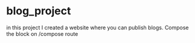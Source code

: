 # blog_project
in this project I created a website where you can publish blogs. Compose the block on /compose route 
